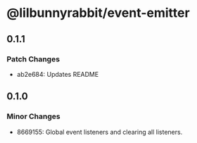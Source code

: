 # @lilbunnyrabbit/event-emitter

## 0.1.1

### Patch Changes

- ab2e684: Updates README

## 0.1.0

### Minor Changes

- 8669155: Global event listeners and clearing all listeners.
